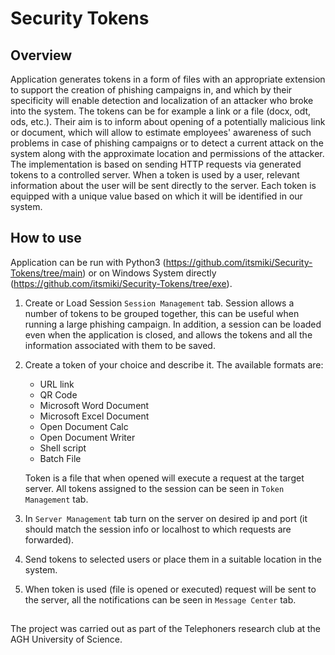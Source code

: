 # Security Tokens
## Overview 
Application generates tokens in a form of files with an appropriate extension to support the creation of phishing campaigns in, and which by their specificity will enable detection and localization of an attacker who broke into the system. The tokens can be for example a link or a file (docx, odt, ods, etc.). Their aim is to inform about opening of a potentially malicious link or document, which will allow to estimate employees' awareness of such problems in case of phishing campaigns or to detect a current attack on the system along with the approximate location and permissions of the attacker. 
The implementation is based on sending HTTP requests via generated tokens to a controlled server. When a token is used by a user, relevant information about the user will be sent directly to the server. Each token is equipped with a unique value based on which it will be identified in our system.

## How to use
Application can be run with Python3 (https://github.com/itsmiki/Security-Tokens/tree/main) or on Windows System directly (https://github.com/itsmiki/Security-Tokens/tree/exe).
1. Create or Load Session `Session Management` tab. Session allows a number of tokens to be grouped together, this can be useful when running a large phishing campaign. In addition, a session can be loaded even when the application is closed, and allows the tokens and all the information associated with them to be saved.
2. Create a token of your choice and describe it. The available formats are:
	* URL link
	* QR Code
	* Microsoft Word Document
	* Microsoft Excel Document
	* Open Document Calc
	* Open Document Writer
	* Shell script
	* Batch File
	
	Token is a file that when opened will execute a request at the target server. All tokens assigned to the session can be seen in `Token Management` tab.

3. In `Server Management` tab turn on the server on desired ip and port (it should match the session info or localhost to which requests are forwarded).
4. Send tokens to selected users or place them in a suitable location in the system.
5. When token is used (file is opened or executed) request will be sent to the server, all the notifications can be seen in `Message Center` tab.

##
The project was carried out as part of the Telephoners research club at the AGH University of Science.
